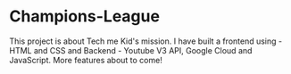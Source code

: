 # Champions-League

This project is about Tech me Kid's mission. I have built a frontend using - HTML and CSS and Backend - Youtube V3 API, Google Cloud and JavaScript. More features about to come!  
